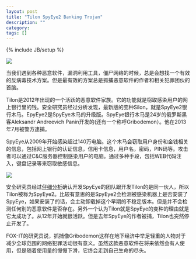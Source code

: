 ```yaml
---
layout: post
title: "Tilon SpyEye2 Banking Trojan"
description: ""
category: 
tags: []
---
```

{% include JB/setup %}

![](http://4.bp.blogspot.com/-zfn-WfgXG8s/Uw7inPvzGXI/AAAAAAAAAHQ/80v2pLnpzp0/s1600/spyeye2-tilon-banking-malware.png)

当我们遇到各种恶意软件，漏洞利用工具，僵尸网络的时候，总是会想找一个有效的反病毒技术方案。但是最有效的方案总是抓捕恶意软件的作者和相关犯罪团伙的首脑。

Tilon是2012年出现的一个活跃的恶意软件家族。它的功能就是窃取感染用户的网上银行里的钱。安全研究员经过分析发现，最新版的变种Silon，就是SpyEye2银行木马。EpyEye2是SpyEye木马的升级版。SpyEye银行木马是24岁的俄罗斯黑客Aleksandr Andreevich Panin开发的(还有一个称呼Gribodemon）。他在2013年7月被警方逮捕。

SpyEye从2009年开始感染超过140万电脑。这个木马会窃取用户身份和金钱相关的信息，包括网上银行的认证信息，信用卡信息，用户名，密码，PIN码等。攻击者可以通过C&C服务器控制感染用户的电脑。通过多种手段，包括WEB代码注入，键盘记录等来窃取敏感信息。

![](http://1.bp.blogspot.com/-DY-IJWICKks/Uw7i4J2nevI/AAAAAAAAAHY/IqJZV7A5WXs/s1600/spyeye2-tilon-banking-malware.png)

安全研究员经过[仔细分析](http://foxitsecurity.files.wordpress.com/2014/02/spyeye2_tilon_20140225.pdf)确认开发SpyEye的团队跟开发Tilon的是同一伙人，所以Tilon被称为SpyEye2。比较有意思的是SpyEye2会检测被感染机器上是否安装了SpyEye，如果安装了的话，会主动卸载掉这个早期的不稳定版本。但是并不会检测任何别的恶意软件是否存在。另外一个认为Tilon就是SpyEye的变种的理由就是它太成功了。从12年开始就很活跃。但是去年SpyEye的作者被捕，Tilon也突然停止开发了。

FOX-IT的研究员说，抓捕像Gribodemon这样在地下经济中举足轻重的人物对于减少全球范围的网络犯罪活动很有意义。虽然这款恶意软件在将来依然会有人使用，但是随着使用量的慢慢下滑，它终会走到自己生命的尽头。